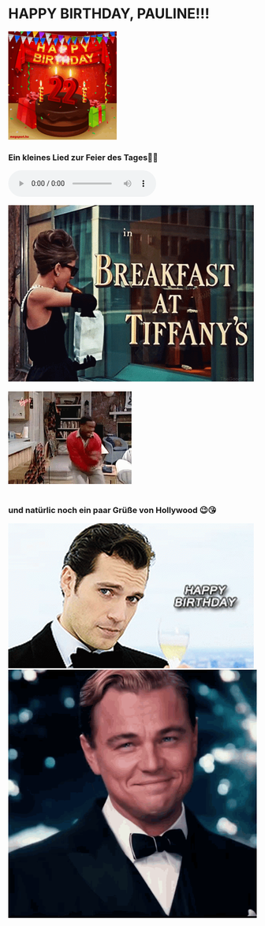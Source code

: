 # HAPPY BIRTHDAY, PAULINE!!!
![GIf](hbd.gif)

### Ein kleines Lied zur Feier des Tages🛁🧂
<audio src="allesgute.m4a" controls autoplay loop></audio>

![GIf](breakfast-at-tiffanys.gif) <br><br>
![GIf](carlton.gif) <br><br>
### und natürlic noch ein paar Grüße von Hollywood 😉😘
![GIf](henry.gif)
![GIf](cheers.gif)

